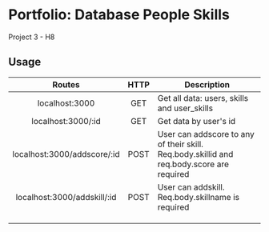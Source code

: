 # Portfolio: Database People Skills

Project 3 - H8

## Usage

|            Routes           | HTTP | Description                                                                               |
|:---------------------------:|:----:|-------------------------------------------------------------------------------------------|
|        localhost:3000       |  GET | Get all data: users, skills and user_skills                                               |
|      localhost:3000/:id     |  GET | Get data by user's id                                                                     |
| localhost:3000/addscore/:id | POST | User can addscore to any of their skill. Req.body.skillid and req.body.score are required |
| localhost:3000/addskill/:id | POST | User can addskill. Req.body.skillname is required                                           |
|                             |      |                                                                                           |
|                             |      |                                                                                           |
|                             |      |                                                                                           |
